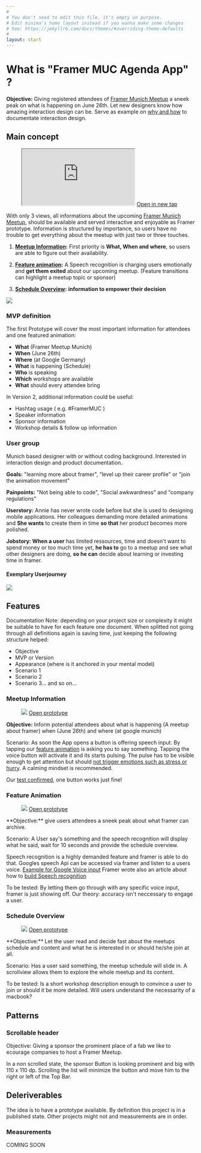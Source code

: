```yaml
---
#
# You don't need to edit this file, it's empty on purpose.
# Edit minima's home layout instead if you wanna make some changes
# See: https://jekyllrb.com/docs/themes/#overriding-theme-defaults
#
layout: start
---
```


# What is "Framer MUC Agenda App" ?
**Objective:** Giving registered attendees of [Framer Munich Meetup](https://www.meetup.com/de-DE/meetup-group-framerjs-munich/) a sneek peak on what is happening on June 26th. Let new designers know how amazing interaction design can be. Serve as example on [why and how](why/) to documentate interaction design.

## Main concept

<figure class="prototype-right">
<iframe src="https://framer.cloud/yrtrK"></iframe>
<a href="https://framer.cloud/DALOg" target="_blanc">Open in new tap</a>
</figure>

With only 3 views, all informations about the upcoming [Framer Munich Meetup](https://www.meetup.com/de-DE/meetup-group-framerjs-munich/), should be available and served interactive and enjoyable as Framer prototype. Information is structured by importance, so users have no trouble to get everything about the meetup with just two or three touches. 

1. **[Meetup Information](#meetup-information):** First priority is **What, When and where**, so users are able to figure out their availability. 

2. **[Feature animation](#feature-animation):** A Speech recognition is charging users emotionally and **get them exited** about our upcoming meetup. (Feature transitions can highlight a meetup topic or sponsor)

3. **[Schedule Overview](#schedule-overview):** **information to empower their decision**

<img src="materials/framer-app-flow.png" class="imgfit"/> 


### MVP definition
The first Prototype will cover the most important information for attendees and one featured animation:

* **What** (Framer Meetup Munich)
* **When** (June 26th)
* **Where** (at Google Germany)
* **What** is happening (Schedule)
* **Who** is speaking
* **Which** workshops are available
* **What** should every attendee bring

In Version 2, additional information could be useful:

* Hashtag usage ( e.g. #FramerMUC )
* Speaker information
* Sponsor information
* Workshop details & follow up information


### User group

Munich based designer with or without coding background. Interested in interaction design and product documentation. 

**Goals:** "learning more about framer", "level up their career profile" or "join the animation movement"

**Painpoints:** "Not being able to code", "Social awkwardness" and "company regulations"

**Userstory:** Annie has never wrote code before but she is used to designing mobile applications. Her colleagues demanding more detailed animations and **She wants** to create them in time **so that** her product becomes more polished.

**Jobstory: When a user** has limited ressources, time and doesn't want to spend money or too much time yet, **he has to** go to a meetup and see what other designers are doing, **so he can** decide about learning or investing time in framer.


#### Exemplary Userjourney

<img src="https://marieschweiz.github.io/ixd-documentation/materials/Userjourney-01.png" class="imgfit"/> 



## Features

Documentation Note: depending on your project size or complexity it might be suitable to have for each feature one document. When splitted not going through all definitions again is saving time, just keeping the following structure helped:

* Objective
* MVP or Version
* Appearance (where is it anchored in your mental model)
* Scenario 1
* Scenario 2
* Scenario 3... and so on...

### Meetup Information

<figure class="prototype-right">
<img class="imgfit" src="materials/sayit-Meetupintro.gif" />
<a href="https://framer.cloud/Sickv" target="_blanc">Open prototype</a>
</figure>

**Objective:** Inform potential attendees about what is happening (A meetup about framer) when (June 26th) and where (at google munich)

Scenario: As soon the App opens a button is offering speech input. By tapping our [feature animation](#feature-animation) is asking you to say something. Tapping the voice button will activate it and its starts pulsing. The pulse has to be visible enough to get attention but should [not trigger emotions such as stress or hurry](https://marieschweiz.github.io/ixd-documentation/misc/2017/06/13/thefirsttest.html#1-framer-meetup-information). A calming mindset is recommended.

Our [test confirmed](https://marieschweiz.github.io/ixd-documentation/misc/2017/06/13/thefirsttest.html#1-framer-meetup-information), one button works just fine!


### Feature Animation
<figure class="prototype-right">
<img class="imgfit" src="materials/sayit-Speech.gif" />
<a href="https://framer.cloud/QElto" target="_blanc">Open prototype</a>
</figure>
**Objective:** give users attendees a sneek peak about what framer can archive.

Scenario: A User say's something and the speech recognition will display what he said, wait for 10 seconds and provide the schedule overview.

Speech recognition is a highly demanded feature and framer is able to do that. Googles speech Api can be accessed via framer and listen to a users voice. [Example for Google Voice input](https://github.com/baiIey/framer-speech-api) Framer wrote also an article about how to [build Speech recognition](https://blog.framer.com/prototyping-speech-recognition-in-framer-js-9cbbbd01757)

To be tested: By letting them go through with any specific voice input, framer is just showing off. Our theory: accuracy isn't neccessary to engage a user.


### Schedule Overview

<figure class="prototype-right">
<img class="imgfit" src="materials/sayit-list.gif" />
<a href="https://framer.cloud/EXpCI" target="_blanc">Open prototype</a>
</figure>
**Objective:** Let the user read and decide fast about the meetups schedule and content and what he is interested in or should he/she join at all.

Scenario: Has a user said something, the meetup schedule will slide in. A scrollview allows them to explore the whole meetup and its content.

To be tested: Is a short workshop description enough to convince a user to join or should it be more detailed. Will users understand the necessarity of a macbook?


## Patterns

### Scrollable header

Objective: Giving a sponsor the prominent place of a fab we like to ecourage companies to host a Framer Meetup.

In a non scrolled state, the sponsor Button is looking prominent and big with 110 x 110 dp. Scrolling the list will minimize the button and move him to the right or left of the Top Bar.



## Deleriverables

The idea is to have a prototype available. By definition this project is in a published state. Other projects might not and measurements are in order.

### Measurements

COMING SOON

